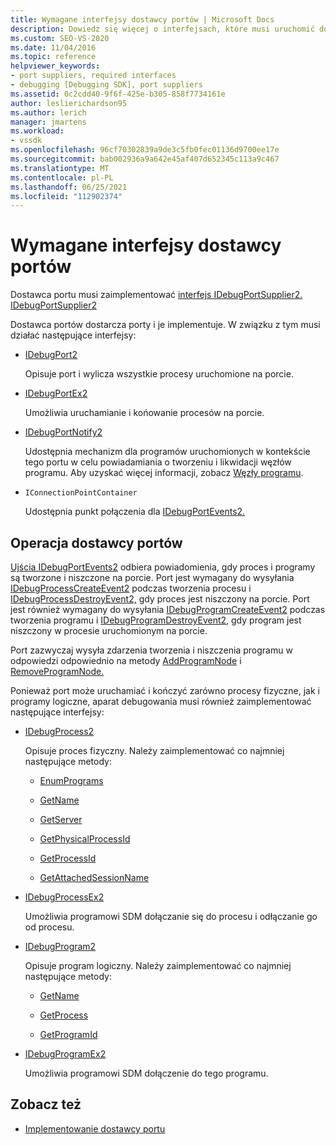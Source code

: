 ```yaml
---
title: Wymagane interfejsy dostawcy portów | Microsoft Docs
description: Dowiedz się więcej o interfejsach, które musi uruchomić dostawca portu. Dostawca portów dostarcza porty i je implementuje.
ms.custom: SEO-VS-2020
ms.date: 11/04/2016
ms.topic: reference
helpviewer_keywords:
- port suppliers, required interfaces
- debugging [Debugging SDK], port suppliers
ms.assetid: 0c2cdd40-9f6f-425e-b305-858f7734161e
author: leslierichardson95
ms.author: lerich
manager: jmartens
ms.workload:
- vssdk
ms.openlocfilehash: 96cf70302839a9de3c5fb0fec01136d9700ee17e
ms.sourcegitcommit: bab002936a9a642e45af407d652345c113a9c467
ms.translationtype: MT
ms.contentlocale: pl-PL
ms.lasthandoff: 06/25/2021
ms.locfileid: "112902374"
---
```

# <a name="required-port-supplier-interfaces"></a>Wymagane interfejsy dostawcy portów
Dostawca portu musi zaimplementować [interfejs IDebugPortSupplier2.](../../extensibility/debugger/reference/idebugportsupplier2.md) [IDebugPortSupplier2](../../extensibility/debugger/reference/idebugportsupplier2.md)

 Dostawca portów dostarcza porty i je implementuje. W związku z tym musi działać następujące interfejsy:

- [IDebugPort2](../../extensibility/debugger/reference/idebugport2.md)

  Opisuje port i wylicza wszystkie procesy uruchomione na porcie.

- [IDebugPortEx2](../../extensibility/debugger/reference/idebugportex2.md)

  Umożliwia uruchamianie i końowanie procesów na porcie.

- [IDebugPortNotify2](../../extensibility/debugger/reference/idebugportnotify2.md)

  Udostępnia mechanizm dla programów uruchomionych w kontekście tego portu w celu powiadamiania o tworzeniu i likwidacji węzłów programu. Aby uzyskać więcej informacji, zobacz [Węzły programu](../../extensibility/debugger/program-nodes.md).

- `IConnectionPointContainer`

  Udostępnia punkt połączenia dla [IDebugPortEvents2.](../../extensibility/debugger/reference/idebugportevents2.md)

## <a name="port-supplier-operation"></a>Operacja dostawcy portów
 [Ujścia IDebugPortEvents2](../../extensibility/debugger/reference/idebugportevents2.md) odbiera powiadomienia, gdy proces i programy są tworzone i niszczone na porcie. Port jest wymagany do wysyłania [IDebugProcessCreateEvent2](../../extensibility/debugger/reference/idebugprocesscreateevent2.md) podczas tworzenia procesu i [IDebugProcessDestroyEvent2,](../../extensibility/debugger/reference/idebugprocessdestroyevent2.md) gdy proces jest niszczony na porcie. Port jest również wymagany do wysyłania [IDebugProgramCreateEvent2](../../extensibility/debugger/reference/idebugprogramcreateevent2.md) podczas tworzenia programu i [IDebugProgramDestroyEvent2,](../../extensibility/debugger/reference/idebugprogramdestroyevent2.md) gdy program jest niszczony w procesie uruchomionym na porcie.

 Port zazwyczaj wysyła zdarzenia tworzenia i niszczenia programu w odpowiedzi odpowiednio na metody [AddProgramNode](../../extensibility/debugger/reference/idebugportnotify2-addprogramnode.md) i [RemoveProgramNode.](../../extensibility/debugger/reference/idebugportnotify2-removeprogramnode.md)

 Ponieważ port może uruchamiać i kończyć zarówno procesy fizyczne, jak i programy logiczne, aparat debugowania musi również zaimplementować następujące interfejsy:

- [IDebugProcess2](../../extensibility/debugger/reference/idebugprocess2.md)

  Opisuje proces fizyczny. Należy zaimplementować co najmniej następujące metody:

  - [EnumPrograms](../../extensibility/debugger/reference/idebugprocess2-enumprograms.md)

  - [GetName](../../extensibility/debugger/reference/idebugprocess2-getname.md)

  - [GetServer](../../extensibility/debugger/reference/idebugprocess2-getserver.md)

  - [GetPhysicalProcessId](../../extensibility/debugger/reference/idebugprocess2-getphysicalprocessid.md)

  - [GetProcessId](../../extensibility/debugger/reference/idebugprocess2-getprocessid.md)

  - [GetAttachedSessionName](../../extensibility/debugger/reference/idebugprocess2-getattachedsessionname.md)

- [IDebugProcessEx2](../../extensibility/debugger/reference/idebugprocessex2.md)

  Umożliwia programowi SDM dołączanie się do procesu i odłączanie go od procesu.

- [IDebugProgram2](../../extensibility/debugger/reference/idebugprogram2.md)

  Opisuje program logiczny. Należy zaimplementować co najmniej następujące metody:

  - [GetName](../../extensibility/debugger/reference/idebugprogram2-getname.md)

  - [GetProcess](../../extensibility/debugger/reference/idebugprogram2-getprocess.md)

  - [GetProgramId](../../extensibility/debugger/reference/idebugprogram2-getprogramid.md)

- [IDebugProgramEx2](../../extensibility/debugger/reference/idebugprogramex2.md)

  Umożliwia programowi SDM dołączenie do tego programu.

## <a name="see-also"></a>Zobacz też
- [Implementowanie dostawcy portu](../../extensibility/debugger/implementing-a-port-supplier.md)
